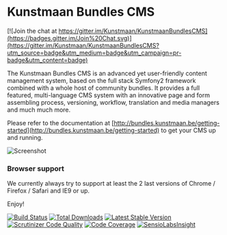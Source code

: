 Kunstmaan Bundles CMS
=====================

[![Join the chat at https://gitter.im/Kunstmaan/KunstmaanBundlesCMS](https://badges.gitter.im/Join%20Chat.svg)](https://gitter.im/Kunstmaan/KunstmaanBundlesCMS?utm_source=badge&utm_medium=badge&utm_campaign=pr-badge&utm_content=badge)

The Kunstmaan Bundles CMS is an advanced yet user-friendly content management system, based on the full stack Symfony2 framework combined with a whole host of community bundles. It provides a full featured, multi-language CMS system with an innovative page and form assembling process, versioning, workflow, translation and media managers and much much more.

Please refer to the documentation at [http://bundles.kunstmaan.be/getting-started](http://bundles.kunstmaan.be/getting-started) to get your CMS up and running.

![Screenshot](http://bundles.kunstmaan.be/uploads/media/5506eb367adee.png?falcon9ef16fd)

### Browser support

We currently always try to support at least the 2 last versions of Chrome / Firefox / Safari and IE9 or up.

Enjoy!


[![Build Status](https://travis-ci.org/Kunstmaan/KunstmaanBundlesCMS.png?branch=master)](http://travis-ci.org/Kunstmaan/KunstmaanBundlesCMS)
[![Total Downloads](https://poser.pugx.org/kunstmaan/bundles-cms/downloads.png)](https://packagist.org/packages/kunstmaan/bundles-cms)
[![Latest Stable Version](https://poser.pugx.org/kunstmaan/bundles-cms/v/stable.png)](https://packagist.org/packages/kunstmaan/bundles-cms)
[![Scrutinizer Code Quality](https://scrutinizer-ci.com/g/Kunstmaan/KunstmaanBundlesCMS/badges/quality-score.png?b=master)](https://scrutinizer-ci.com/g/Kunstmaan/KunstmaanBundlesCMS/?branch=master)
[![Code Coverage](https://scrutinizer-ci.com/g/Kunstmaan/KunstmaanBundlesCMS/badges/coverage.png?b=master)](https://scrutinizer-ci.com/g/Kunstmaan/KunstmaanBundlesCMS/?branch=master)
[![SensioLabsInsight](https://insight.sensiolabs.com/projects/313ff798-9e67-4c0c-9a04-ee4d5cdde1e6/mini.png)](https://insight.sensiolabs.com/projects/313ff798-9e67-4c0c-9a04-ee4d5cdde1e6)
